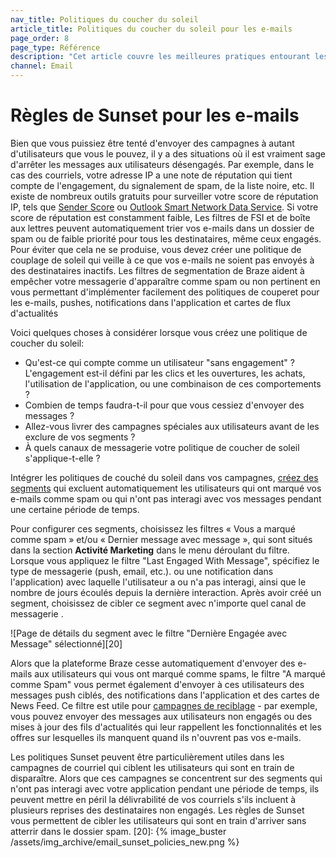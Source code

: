 ```yaml
---
nav_title: Politiques du coucher du soleil
article_title: Politiques du coucher du soleil pour les e-mails
page_order: 8
page_type: Référence
description: "Cet article couvre les meilleures pratiques entourant les politiques de mise en scène, en comprenant les situations où il est préférable d'arrêter les messages aux utilisateurs désengagés."
channel: Email
---
```


# Règles de Sunset pour les e-mails

Bien que vous puissiez être tenté d'envoyer des campagnes à autant d'utilisateurs que vous le pouvez, il y a des situations où il est vraiment sage d'arrêter les messages aux utilisateurs désengagés.  Par exemple, dans le cas des courriels, votre adresse IP a une note de réputation qui tient compte de l'engagement, du signalement de spam, de la liste noire, etc. Il existe de nombreux outils gratuits pour surveiller votre score de réputation IP, tels que [Sender Score](https://www.senderscore.org/ "Sender Score") ou [Outlook Smart Network Data Service](https://postmaster.live.com/snds/ "Outlook's Smart Network Data Service"). Si votre score de réputation est constamment faible, Les filtres de FSI et de boîte aux lettres peuvent automatiquement trier vos e-mails dans un dossier de spam ou de faible priorité pour tous les destinataires, même ceux engagés.  Pour éviter que cela ne se produise, vous devez créer une politique de couplage de soleil qui veille à ce que vos e-mails ne soient pas envoyés à des destinataires inactifs. Les filtres de segmentation de Braze aident à empêcher votre messagerie d'apparaître comme spam ou non pertinent en vous permettant d'implémenter facilement des politiques de couperet pour les e-mails, pushes, notifications dans l'application et cartes de flux d'actualités

Voici quelques choses à considérer lorsque vous créez une politique de coucher du soleil:

- Qu'est-ce qui compte comme un utilisateur "sans engagement" ? L'engagement est-il défini par les clics et les ouvertures, les achats, l'utilisation de l'application, ou une combinaison de ces comportements ?
- Combien de temps faudra-t-il pour que vous cessiez d'envoyer des messages ?
- Allez-vous livrer des campagnes spéciales aux utilisateurs avant de les exclure de vos segments ?
- À quels canaux de messagerie votre politique de coucher de soleil s'applique-t-elle ?

Intégrer les politiques de couché du soleil dans vos campagnes, [créez des segments][19] qui excluent automatiquement les utilisateurs qui ont marqué vos e-mails comme spam ou qui n'ont pas interagi avec vos messages pendant une certaine période de temps.

Pour configurer ces segments, choisissez les filtres « Vous a marqué comme spam » et/ou « Dernier message avec message », qui sont situés dans la section **Activité Marketing** dans le menu déroulant du filtre.  Lorsque vous appliquez le filtre "Last Engaged With Message", spécifiez le type de messagerie (push, email, etc.). ou une notification dans l'application) avec laquelle l'utilisateur a ou n'a pas interagi, ainsi que le nombre de jours écoulés depuis la dernière interaction. Après avoir créé un segment, choisissez de cibler ce segment avec n'importe quel canal de messagerie []({{site.baseurl}}/user_guide/message_building_by_channel/).

!\[Page de détails du segment avec le filtre "Dernière Engagée avec Message" sélectionné\]\[20\]

Alors que la plateforme Braze cesse automatiquement d'envoyer des e-mails aux utilisateurs qui vous ont marqué comme spams, le filtre "A marqué comme Spam" vous permet également d'envoyer à ces utilisateurs des messages push ciblés, des notifications dans l'application et des cartes de News Feed.  Ce filtre est utile pour [campagnes de reciblage][21] - par exemple, vous pouvez envoyer des messages aux utilisateurs non engagés ou des mises à jour des fils d'actualités qui leur rappellent les fonctionnalités et les offres sur lesquelles ils manquent quand ils n'ouvrent pas vos e-mails.

Les politiques Sunset peuvent être particulièrement utiles dans les campagnes de courriel qui ciblent les utilisateurs qui sont en train de disparaître.  Alors que ces campagnes se concentrent sur des segments qui n'ont pas interagi avec votre application pendant une période de temps, ils peuvent mettre en péril la délivrabilité de vos courriels s'ils incluent à plusieurs reprises des destinataires non engagés. Les règles de Sunset vous permettent de cibler les utilisateurs qui sont en train d'arriver sans atterrir dans le dossier spam.
[20]: {% image_buster /assets/img_archive/email_sunset_policies_new.png %}

[19]: {{site.baseurl}}/user_guide/engagement_tools/segments/creating_a_segment/#creating-a-segment
[21]: {{site.baseurl}}/user_guide/engagement_tools/campaigns/ideas_and_strategies/retargeting_campaigns/#retargeting-campaigns
